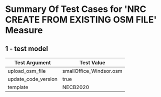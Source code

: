 # Summary Of Test Cases for 'NRC CREATE FROM EXISTING OSM FILE' Measure
 
## 1 - test model
| Test Argument | Test Value |
| ------------- | ---------- |
| upload_osm_file |smallOffice_Windsor.osm |
| update_code_version |true |
| template |NECB2020 |
 
